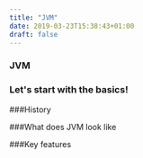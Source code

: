 ```yaml
---
title: "JVM"
date: 2019-03-23T15:38:43+01:00
draft: false
---
```


### JVM

### Let's start with the basics!

###History

###What does JVM look like

###Key features
